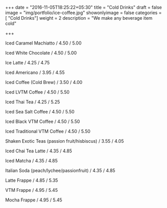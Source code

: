 +++
date = "2016-11-05T18:25:22+05:30"
title = "Cold Drinks"
draft = false
image = "img/portfolio/ice-coffee.jpg"
showonlyimage = false
categories = [ "Cold Drinks"]
weight = 2
description = "We make any beverage item cold"

+++

Iced Caramel Machiatto / 4.50 / 5.00

Iced White Chocolate / 4.50 / 5.00

Ice Latte / 4.25 / 4.75

Iced Americano / 3.95 / 4.55

Iced Coffee (Cold Brew) / 3.50 / 4.00

Iced LVTM Coffee / 4.50 / 5.50

Iced Thai Tea / 4.25 / 5.25

Iced Sea Salt Coffee / 4.50 / 5.50

Iced Black VTM Coffee / 4.50 / 5.50

Iced Traditional VTM Coffee / 4.50 / 5.50

Shaken Exotic Teas (passion fruit/hisbiscus) / 3.55 / 4.05

Iced Chai Tea Latte / 4.35 / 4.85

Iced Matcha / 4.35 / 4.85

Italian Soda (peach/lychee/passionfruit) / 4.35 / 4.85

Latte Frappe / 4.85 / 5.35

VTM Frappe / 4.95 / 5.45

Mocha Frappe / 4.95 / 5.45
